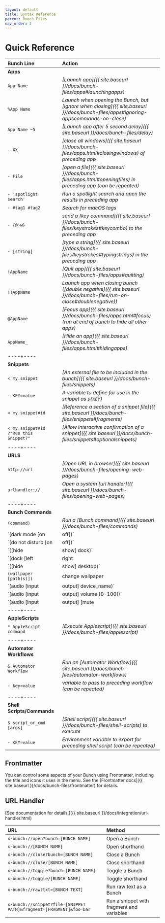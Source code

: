 ```yaml
---
layout: default
title: Syntax Reference
parent: Bunch Files
nav_order: 2
---
```

# Quick Reference

|Bunch Line|Action|
|:----|:----|
| __Apps__ |
|`App Name`|_[Launch app]({{ site.baseurl }}/docs/bunch-files/apps#launchingapps)_|
|`%App Name`|_Launch when opening the Bunch, but [ignore when closing]({{ site.baseurl }}/docs/bunch-files/apps#ignoring-appscommands-on-close)_|
|`App Name ~5`|_[Launch app after 5 second delay]({{ site.baseurl }}/docs/bunch-files/delay)_|
|`- XX`|_[close all windows]({{ site.baseurl }}/docs/bunch-files/apps.html#closingwindows) of preceding app_|
|`- File`|_[open a file]({{ site.baseurl }}/docs/bunch-files/apps.html#openingfiles) in preceding app (can be repeated)_|
|`- 'spotlight search'` | _Run a spotlight search and open the results in preceding app_ |
| `- #tag1 #tag2` | _Search for macOS tags_ |
|`- {@~w}`|_send a [key command]({{ site.baseurl }}/docs/bunch-files/keystrokes#keycombo) to the preceding app_|
|`- [string]`|_[type a string]({{ site.baseurl }}/docs/bunch-files/keystrokes#typingstrings) in the preceding app_|
|`!AppName`|_[Quit app]({{ site.baseurl }}/docs/bunch-files/apps#quitting)_|
|`!!AppName`|_Launch app when closing bunch ([double negative]({{ site.baseurl }}/docs/bunch-files/run-on-close#doublenegative))_|
|`@AppName`|_[Focus app]({{ site.baseurl }}/docs/bunch-files/apps.html#focus) (run at end of bunch to hide all other apps)_|
|`AppName_`|_[Hide an app]({{ site.baseurl }}/docs/bunch-files/apps.html#hidingapps)_|
|----+----|
| __Snippets__ |
|`< my.snippet`|_[An external file to be included in the bunch]({{ site.baseurl }}/docs/bunch-files/snippets)_|
|`- KEY=value`|_A variable to define for use in the snippet as `${KEY}`_|
|`< my.snippet#id`|_[Reference a section of a snippet file]({{ site.baseurl }}/docs/bunch-files/snippets#fragments)_|
|`< my.snippet#id ?"Run this Snippet?"`|_[Allow interactive confirmation of a snippet]({{ site.baseurl }}/docs/bunch-files/snippets#optionalsnippets)_|
|----+----|
|__URLS__|
|`http://url`|_[Open URL in browser]({{ site.baseurl }}/docs/bunch-files/opening-web-pages)_|
|`urlhandler://`|_Open a system [url handler]({{ site.baseurl }}/docs/bunch-files/opening-web-pages)_|
|----+----|
|__Bunch Commands__|
|`(command)`|_Run a [Bunch command]({{ site.baseurl }}/docs/bunch-files/commands)_|
| `(dark mode [on|off])` | dark mode on/off |
| `(do not disturb [on|off])` | do not disturb on/off | 
| `([hide|show] dock)` | hide/show dock | 
| `(dock [left|right|bottom])` | dock left/right/bottom | 
| `([hide|show] desktop)` | hide/show desktop | 
| `(wallpaper [path(s)])` | change wallpaper | 
| `(audio [input|output] device_name)` | audio input/output | 
| `(audio [input|output] volume [0-100])` | audio volume | 
| `(audio [input|output] [mute|unmute])`| mute/unmute  audio |
|----+----|
|__AppleScripts__|
|`* AppleScript command`|_[Execute Applescript]({{ site.baseurl }}/docs/bunch-files/applescript)_|
|----+----|
|__Automator Workflows__|
|`& Automator Workflow`|_Run an [Automator Workflow]({{ site.baseurl }}/docs/bunch-files/automator-workflows)_|
|`- key=value`|_variable to pass to preceding workflow (can be repeated)_|
|----+----|
|__Shell Scripts/Commands__|
|`$ script_or_cmd [args]`|_[Shell script]({{ site.baseurl }}/docs/bunch-files/shell-scripts) to execute_|
|`- KEY=value`|_Environment variable to export for preceding shell script (can be repeated)_|

## Frontmatter

You can control some aspects of your Bunch using Frontmatter, including the title and icons it uses in the menu. See the [Frontmatter docs]({{ site.baseurl }}/docs/bunch-files/frontmatter) for details.

## URL Handler

[See documentation for details.]({{ site.baseurl }}/docs/integration/url-handler.html)

| URL | Method |
| :--- | :--- |
| `x-bunch://open?bunch=[BUNCH NAME]`  | Open a Bunch        |
| `x-bunch://[BUNCH NAME]`             | Open shorthand  |
| `x-bunch://close?bunch=[BUNCH NAME]` | Close a Bunch       |
| `x-bunch://close/[BUNCH NAME]`       | Close shorthand |
| `x-bunch://toggle?bunch=[BUNCH NAME]` | Toggle a Bunch       |
| `x-bunch://toggle/[BUNCH NAME]`       | Toggle shorthand |
| `x-bunch://raw?txt=[BUNCH TEXT]` | Run raw text as a Bunch       |
| `x-bunch://snippet?file=[SNIPPET PATH]&fragment=[FRAGMENT]&foo=bar`       | Run a snippet with fragment and variables |
